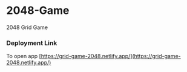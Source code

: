 # 2048-Game
2048 Grid Game

### Deployment Link
To open app 
[https://grid-game-2048.netlify.app/](https://grid-game-2048.netlify.app/)